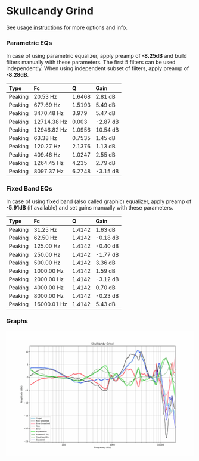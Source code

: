 # Skullcandy Grind
See [usage instructions](https://github.com/jaakkopasanen/AutoEq#usage) for more options and info.

### Parametric EQs
In case of using parametric equalizer, apply preamp of **-8.25dB** and build filters manually
with these parameters. The first 5 filters can be used independently.
When using independent subset of filters, apply preamp of **-8.28dB**.

| Type    | Fc          |      Q | Gain     |
|:--------|:------------|:-------|:---------|
| Peaking | 20.53 Hz    | 1.6468 | 2.81 dB  |
| Peaking | 677.69 Hz   | 1.5193 | 5.49 dB  |
| Peaking | 3470.48 Hz  | 3.979  | 5.47 dB  |
| Peaking | 12714.38 Hz | 0.003  | -2.87 dB |
| Peaking | 12946.82 Hz | 1.0956 | 10.54 dB |
| Peaking | 63.38 Hz    | 0.7535 | 1.45 dB  |
| Peaking | 120.27 Hz   | 2.1376 | 1.13 dB  |
| Peaking | 409.46 Hz   | 1.0247 | 2.55 dB  |
| Peaking | 1264.45 Hz  | 4.235  | 2.79 dB  |
| Peaking | 8097.37 Hz  | 6.2748 | -3.15 dB |

### Fixed Band EQs
In case of using fixed band (also called graphic) equalizer, apply preamp of **-5.91dB**
(if available) and set gains manually with these parameters.

| Type    | Fc          |      Q | Gain     |
|:--------|:------------|:-------|:---------|
| Peaking | 31.25 Hz    | 1.4142 | 1.63 dB  |
| Peaking | 62.50 Hz    | 1.4142 | -0.18 dB |
| Peaking | 125.00 Hz   | 1.4142 | -0.40 dB |
| Peaking | 250.00 Hz   | 1.4142 | -1.77 dB |
| Peaking | 500.00 Hz   | 1.4142 | 3.36 dB  |
| Peaking | 1000.00 Hz  | 1.4142 | 1.59 dB  |
| Peaking | 2000.00 Hz  | 1.4142 | -3.12 dB |
| Peaking | 4000.00 Hz  | 1.4142 | 0.70 dB  |
| Peaking | 8000.00 Hz  | 1.4142 | -0.23 dB |
| Peaking | 16000.01 Hz | 1.4142 | 5.43 dB  |

### Graphs
![](./Skullcandy%20Grind.png)